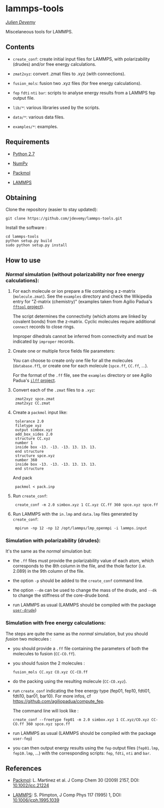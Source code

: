 lammps-tools
============

_[Julien Devemy](julien.devemy@univ-bpclermont.fr)_

Miscelaneous tools for LAMMPS.

Contents
--------

* `create_conf`: create initial input files for LAMMPS, with polarizability (drudes) and/or free energy calculations.

* `zmat2xyz`: convert .zmat files to .xyz (with connections).

* `fusion_mols`: fusion two .xyz files (for free energy calculations).

* `fep` `fdti` `nti` `bar`: scripts to analyse energy results from a LAMMPS fep output file.

* `lib/*`: various libraries used by the scripts.

* `data/*`: various data files.

* `examples/*`: examples.


Requirements
------------

* [Python 2.7](http://www.python.org/)

* [NumPy](http://www.numpy.org/)

* [Packmol](http://www.ime.unicamp.br/~martinez/packmol/)

* [LAMMPS](http://lammps.sandia.gov/)


Obtaining
---------

Clone the repository (easier to stay updated):

    git clone https://github.com/jdevemy/lammps-tools.git

Install the software :

    cd lammps-tools
    python setup.py build
    sudo python setup.py install

How to use
----------

### *Normal* simulation (without polarizability nor free energy calculations):


1. For each molecule or ion prepare a file containing a z-matrix
   (`molecule.zmat`). See the `examples` directory and check the
   Wikipedia entry for "Z-matrix (chemistry)" (examples taken from
   Agilio Padua's [`fftool` project](https://github.com/agiliopadua/fftool)).
   
    The script determines the connectivity (which atoms are linked by covalent
   bonds) from the z-matrix. Cyclic molecules require additional
   `connect` records to close rings.

    Improper dihedrals cannot be
   inferred from connectivity and must be indicated by `improper`
   records.

2. Create one or multiple force fields file parameters:

    You can choose to create only one file for all the molecules (`database.ff`), 
   or create one for each molecule (`spce.ff`, `CC.ff`, ...).

    For the format of the `.ff` file, see the `examples` directory
   or see Agilio Padua's [`ilff` project](https://github.com/agiliopadua/ilff).

3. Convert each of the `.zmat` files to a `.xyz`:

        zmat2xyz spce.zmat
        zmat2xyz CC.zmat

4. Create a `packmol` input like: 

        tolerance 2.0
        filetype xyz
        output simbox.xyz
        add_box_sides 2.0
        structure CC.xyz
        number 1
        inside box -13. -13. -13. 13. 13. 13.
        end structure
        structure spce.xyz
        number 360
        inside box -13. -13. -13. 13. 13. 13.
        end structure

    And pack

        packmol < pack.inp

5. Run `create_conf`:

        create_conf -m 2.0 simbox.xyz 1 CC.xyz CC.ff 360 spce.xyz spce.ff  

6. Run LAMMPS with the `in.lmp` and `data.lmp` files generated by `create_conf`:

        mpirun -np 12 -np 12 /opt/lammps/lmp_openmpi -i lammps.input



### Simulation with polarizability (drudes):

It's the same as the *normal* simulation but:

  * the `.ff` files must provide the polarizability value of each atom, which corresponds to the 8th column in the file,
    and the thole factor (i.e. 2.089) in the 9th column of the file.

  * the option `-p` should be added to the `create_conf` command line.

  * the option `--dm` can be used to change the mass of the drude, and `--dk` to change the stiffness of the core-drude bond.

  * run LAMMPS as usual (LAMMPS should be compiled with the package [`user-drude`](https://github.com/jdevemy/lammps-drude))


### Simulation with free energy calculations:

The steps are quite the same as the *normal* simulation, but you should *fusion* two molecules :

  * you should provide a `.ff` file containing the parameters of both the molecules to fusion (`CC-CO.ff`).

  * you should fusion the 2 molecules :

        fusion_mols CC.xyz CO.xyz CC-CO.ff

  * do the packing using the resulting molecule (`CC-CO.xyz`).

  * run `create_conf` indicating the free energy type (fep01, fep10, fdti01, fdti10, bar01, bar10).
    For more infos, cf https://github.com/agiliopadua/compute_fep.
    
    The command line will look like :

        create_conf --freetype fep01 -m 2.0 simbox.xyz 1 CC.xyz/CO.xyz CC-CO.ff 360 spce.xyz spce.ff 

  * run LAMMPS as usual (LAMMPS should be compiled with the package `user-fep`)

  * you can then output energy results using the `fep` output files (`fep01.lmp`, `fep10.lmp`, ...)
    with the corresponding scripts: `fep`, `fdti`, `nti` and `bar`.

References
----------

* [Packmol](http://www.ime.unicamp.br/~martinez/packmol/):
  L. Martinez et al. J Comp Chem 30 (2009) 2157, DOI:
  [10.1002/jcc.21224](http://dx.doi.org/10.1002/jcc.21224)

* [LAMMPS](http://lammps.sandia.gov/): S. Plimpton, J Comp Phys
  117 (1995) 1, DOI:
  [10.1006/jcph.1995.1039](http://dx.doi.org/10.1006/jcph.1995.1039)

